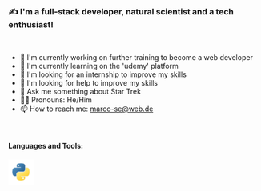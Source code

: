 
### &#x270d; I'm a full-stack developer, natural scientist and a tech enthusiast! 

<br>

- 🔭 I'm currently working on further training to become a web developer
- 🌱 I'm currently learning on the 'udemy' platform
- 👯 I'm looking for an internship to improve my skills
- 🤔 I'm looking for help to improve my skills
- 💬 Ask me something about Star Trek
- 👨🏻 Pronouns: He/Him
- 📫 How to reach me: marco-se@web.de

<br>

#### Languages and Tools:

![Python](https://github.com/MaSem87/MaSem87/blob/master/python2.png)
